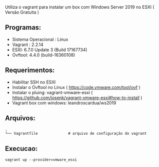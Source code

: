 Utiliza o vagrant para instalar um box com Windows Server 2019 no ESXI ( Versão Gratuita )

 Programas:
--------
- Sistema Operacional : Linux
- Vagrant : 2.2.14
- ESXI: 6.7.0 Update 3 (Build 17167734)
- Ovftool: 4.4.0 (build-16360108)

 Requerimentos:
--------
- Habilitar SSH no ESXI
- Instalar o Ovftool no Linux ( https://code.vmware.com/tool/ovf )
- Instalar o pluing: vagrant-vmware-esxi ( https://github.com/josenk/vagrant-vmware-esxi#how-to-install )
- Vagrant box com windows: leandroscardua/ws2019 

 Arquivos:
--------

    .
    └── Vagrantfile              # arquivo de configuração do vagrant
     
 Execucao:
--------

    vagrant up --provider=vmware_esxi


